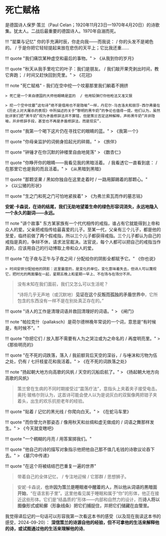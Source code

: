 # 死亡赋格

是德国诗人保罗·策兰（Paul Celan；1920年11月23日—1970年4月20日）的诗歌集。犹太人。二战后最重要的德国诗人。1970年自溺而死。


!!! "罂粟与记忆" 
    你的手充满时辰，你走向我——而我说： / 你的头发不是褐色的。 / 于是你把它轻轻提起来放在悲伤的天平上；它比我还重……

!!! quote "我们痛饮某种虚空和最后的事物。"
    > 《从我到你的岁月》


!!! quote "秋天从我手里吃它的叶子：我们是朋友。 / 我们敲开果壳剥出时间，教它奔跑； / 时间又赶快回到壳里。"
    > 《花冠》

!!! note "死亡赋格"
    - 我们在空中挖一个坟墓那里我们躺着不拥挤
    
    > 死亡是一个来自德国的大师他眼睛是蓝的  / 他用铅弹打你他枪法又准又狠

    > 挖一个空中坟墓”这句诗“绝不是借用也不是隐喻”一样，丹尼尔·马吉洛夫和丽莎·西尔弗曼在《历史上对大屠杀的表现》中所描述的关于“黎明的黑牛奶”的争论也值得一提。他们认为，虽然批评家们把“黑牛奶”视为矛盾修辞法并不算错，但是策兰否定这种解释，声称黑牛奶“并非隐喻，并非修辞手段，甚至也不再是矛盾修辞法，而是现实”，

!!! quote "我第一个喝下这片仍在寻找它的眼睛的蓝。"
    > 《我第一个》



!!! quote "你母亲监护的词俯身拾起光的碎屑。"
    > 《旅伴》

!!! quote "钟锤才在你沉默的钟楼里自由地晃荡"
    > 《数杏仁》

!!! quote "你睁开你的眼睛——我看见我的黑暗活着。 / 我看透它一直看到底： / 在那里它也是我的而且活着。"
    > 《从黑暗到黑暗》

!!! quote "那颗坚果 / 黑如你独自在这里走着时 / 一路用脚踢着的那颗心。"  
    > 《以公猪的形状》

!!! quote "生之门和死之门可怕地紧挨着"
    > 《为弗兰索瓦而作的墓志铭》

**安妮·卡森说，在诗的结尾，我们无助地望着生命的绿色形容词消失，永远地隐入一个永久的副词——永远。**



!!! note "讲个故事"
    东方某家族有一个代代相传的戒指，谁占有它就能得到上帝和众人的爱。父亲把戒指传给最喜爱的儿子。至某一代，父亲有三个儿子，都是他的至爱，临终前做了两个假戒指，所以三个儿子都获得戒指。三个儿子都认为自己的戒指是真的，争辩不休，请求法官裁决。法官说，每个人都可以把自己的戒指当作真的，应该用自己的行动博取上帝和众人的爱。



!!! quote "在子夜与正午与子夜之间 / 分配给你的阴影全都赋予它。"
    《你也说》

    > 时间安排分配给他的阴影：这里量度的，是变化的单位。变化意味着失去，但诗人可以蔑视它，把时光的两面攥在一起，星期五晚上和星期一早上、不在场与在场分不开。

> 没有未知在我们面前，我们又怎么可以生活呢？
> 
> “诗将几乎无声地（或沉默地）**见证在这个反叛而孤独的矛盾世界中**，它所包含的东西没有一样不是在别处真正存在的。”

!!! quote "诗人的工作是清理词语并救回清理好的词语。"
    > 《闸门》


!!! note "帕拉克什（pallaksch）是荷尔德林晚年常说的一个词，意思是“有时候是，有时候不”。"

!!! quote "你把它们 / 放入那不需要有人为之哭泣或为之命名的 / 再度明亮里。"
    > 《那些明亮的》

!!! quote "在不死的词跌落，落入 / 我前额背后天空的深谷，/ 与唾沫和污物为伍之处，仍有 / 七扦枝星花和我活着。"
    > 《在不死的词跌落之处》


!!! note "扬起朝大地方向高歌的风帆 / 天空的沉船启航了。"
    > 《扬起朝大地方向高歌的风帆》


> 策兰曾在生病的不同时期接受过“震荡疗法”，意指头上夹着夹子接受电击。奥托·玻格尔则认为，这首诗可能会使人以为是说灰白的双鬓像两把钳子夹着头，出生的欢乐抗拒老年的经验。


!!! quote "贴着 / 记忆的黑光线 / 你爬向白天。"
    > 《在蛇马车里》



!!! quote "而你曾允许那姿态 / 像用秋天和丝绸和虚无做成的 / 词语之舞那样发生。"
    > 《今天就变瞎吧》



!!! quote "一个稠糊的月亮 / 用答案掷我们。"

!!! quote "他自己的诗的描写对象指示他把他自己那不值几毛钱的诗歌议论吞下去。"
    > 《墓穴中传递》


!!! quote "在这个将被结结巴巴重复一遍的世界"

> 带着自己的全体记忆， / 专注地迎候 / 它那群 / 思想狮子。



> 安妮·卡森说，**也许因为策兰是睡眠者中醒着的人，所以他从词语的黑暗面开始**，“在语言影子里”。这里他看见属于睡眠和属于“你”的形体，他正在接近这些形体。它们是“结晶质的”形体——内部和自然力的设计，而**诗人将以图像形式或轮廓（形象线条）把它们捕捉住，并把它们储藏在血管里。**


我觉得译后记的一句话可以形容我第一次看这本书的感受（以及现在我读这本书的感受，2024-09-20）： **深信策兰的诗源自他的经验，但不可拿他的生活来解释他的诗，或试图通过他的生活来理解他的诗**。

